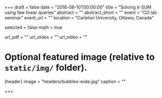 +++
draft = false
date = "2016-08-10T00:00:00"
title = "Solving $k$-SUM using few linear queries"
abstract = ""
abstract_short = ""
event = "CG lab seminar"
event_url = ""
location = "Carleton University, Ottawa, Canada"

selected = false
math = true

url_pdf = ""
url_slides = ""
url_video = ""

# Optional featured image (relative to `static/img/` folder).
[header]
image = "headers/bubbles-wide.jpg"
caption = ""

+++

<!--Embed your slides or video here using-->
<!--[shortcodes](https://gcushen.github.io/hugo-academic-demo/post/writing-markdown-latex/).-->
<!--Further details can easily be added using *Markdown* and $\rm \LaTeX$ math-->
<!--code. -->
